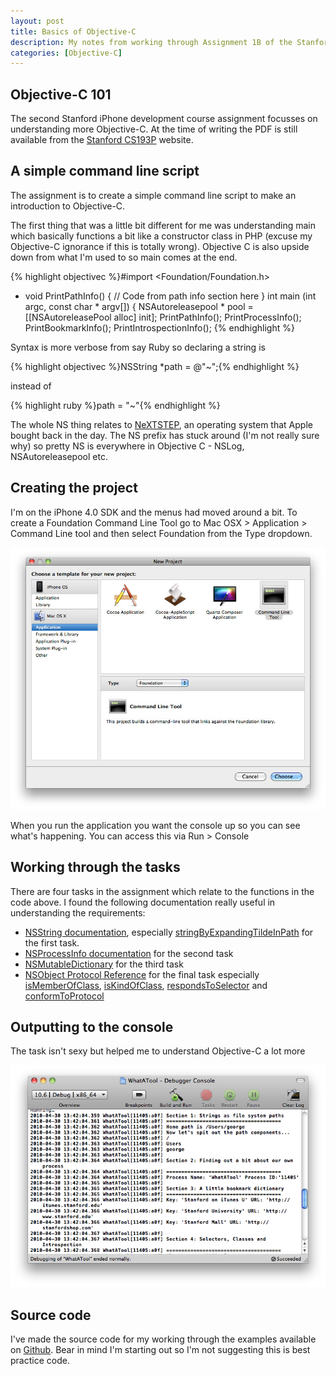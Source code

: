 ```yaml
--- 
layout: post
title: Basics of Objective-C
description: My notes from working through Assignment 1B of the Stanford iPhone development course
categories: [Objective-C]
---
```


## Objective-C 101

The second Stanford iPhone development course assignment focusses on understanding more Objective-C. At the time of writing the PDF is still available from the [Stanford CS193P][1] website.

## A simple command line script

The assignment is to create a simple command line script to make an introduction to Objective-C.

The first thing that was a little bit different for me was understanding main which basically functions a bit like a constructor class in PHP (excuse my Objective-C ignorance if this is totally wrong). Objective C is also upside down from what I'm used to so main comes at the end. 

{% highlight objectivec %}#import <Foundation/Foundation.h>
- void PrintPathInfo() {
  // Code from path info section here
}
int main (int argc, const char * argv[]) { 
  NSAutoreleasepool * pool = [[NSAutoreleasePool alloc] init];
  PrintPathInfo(); 
  PrintProcessInfo(); 
  PrintBookmarkInfo(); 
  PrintIntrospectionInfo(); 
{% endhighlight %}

Syntax is more verbose from say Ruby so declaring a string is 

{% highlight objectivec %}NSString *path = @"~";{% endhighlight %}

instead of 

{% highlight ruby %}path = "~"{% endhighlight %}

The whole NS thing relates to [NeXTSTEP][2], an operating system that Apple bought back in the day. The NS prefix has stuck around (I'm not really sure why) so pretty NS is everywhere in Objective C - NSLog, NSAutoreleasepool etc. 

## Creating the project

I'm on the iPhone 4.0 SDK and the menus had moved around a bit. To create a Foundation Command Line Tool go to Mac OSX > Application > Command Line tool and then select Foundation from the Type dropdown. 

![Creating a Foundation Command Line Tool][3] 

When you run the application you want the console up so you can see what's happening. You can access this via Run > Console

## Working through the tasks

There are four tasks in the assignment which relate to the functions in the code above. I found the following documentation really useful in understanding the requirements:

* [NSString documentation][4], especially [stringByExpandingTildeInPath][5] for the first task.
* [NSProcessInfo documentation][6] for the second task
* [NSMutableDictionary][7] for the third task
* [NSObject Protocol Reference][8] for the final task especially [isMemberOfClass][9], [isKindOfClass][10], [respondsToSelector][11] and [conformToProtocol][12]

## Outputting to the console

The task isn't sexy but helped me to understand Objective-C a lot more 

![Objective-C console][13]

## Source code

I've made the source code for my working through the examples available on [Github][14]. Bear in mind I'm starting out so I'm not suggesting this is best practice code.

[1]: http://www.stanford.edu/class/cs193p/cgi-bin/drupal/system/files/assignments/Assignment1B_0.pdf
[2]: http://en.wikipedia.org/wiki/NeXTSTEP
[3]: /images/articles/creating_a_foundation_command_line_tool.jpg
[4]: http://developer.apple.com/mac/library/documentation/Cocoa/Reference/Foundation/Classes/NSString_Class/Reference/NSString.html
[5]: http://developer.apple.com/mac/library/documentation/Cocoa/Reference/Foundation/Classes/NSString_Class/Reference/NSString.html#//apple_ref/occ/instm/NSString/stringByExpandingTildeInPath
[6]: http://developer.apple.com/mac/library/documentation/Cocoa/Reference/Foundation/Classes/NSProcessInfo_Class/Reference/Reference.html
[7]: http://developer.apple.com/mac/library/documentation/Cocoa/Reference/Foundation/Classes/NSMutableDictionary_Class/Reference/Reference.html
[8]: http://developer.apple.com/mac/library/documentation/cocoa/Reference/Foundation/Protocols/NSObject_Protocol/Reference/NSObject.html
[9]: http://developer.apple.com/mac/library/documentation/cocoa/Reference/Foundation/Protocols/NSObject_Protocol/Reference/NSObject.html#//apple_ref/occ/intfm/NSObject/isMemberOfClass:
[10]: http://developer.apple.com/mac/library/documentation/cocoa/Reference/Foundation/Protocols/NSObject_Protocol/Reference/NSObject.html#//apple_ref/occ/intfm/NSObject/isKindOfClass:
[11]: http://developer.apple.com/mac/library/documentation/cocoa/Reference/Foundation/Protocols/NSObject_Protocol/Reference/NSObject.html#//apple_ref/occ/intfm/NSObject/respondsToSelector:
[12]: http://developer.apple.com/mac/library/documentation/cocoa/Reference/Foundation/Protocols/NSObject_Protocol/Reference/NSObject.html#//apple_ref/occ/intfm/NSObject/conformsToProtocol:
[13]: /images/articles/xcode_console.png
[14]: http://github.com/shapeshed/StanfordExamples
